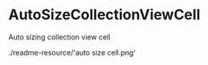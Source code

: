 # AutoSizeCollectionViewCell
Auto sizing collection view cell

./readme-resource/'auto size cell.png'
